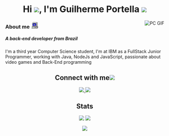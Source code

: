 <h1 align="center">Hi <img src="https://github.com/TheDudeThatCode/TheDudeThatCode/blob/master/Assets/gandalf_parrot.gif" width="29px" style="max-width:100%;">, I'm Guilherme Portella  <img src="https://github.com/TheDudeThatCode/TheDudeThatCode/blob/master/Assets/Mario_Hello_Big.gif" width="24px" style="max-width:100%;"></h1>

<a href="https://github.com/GuilhermePortella/" target="_blank" rel="noopener noreferrer">
 <img align="right" alt="PC GIF" src="https://github.com/TheDudeThatCode/TheDudeThatCode/blob/master/Assets/Developer.gif">
</a>



### About me  <img src="https://github.com/TheDudeThatCode/TheDudeThatCode/blob/master/Assets/PC.gif" width="24px" style="max-width:100%;">
<h5>A back-end developer from Brazil</h5>

I'm a third year Computer Science student, I'm at IBM as a FullStack Junior Programmer, working with Java, NodeJs and JavaScript, passionate about video games and Back-End programming



<h2 align="center">Connect with me<img src="https://github.com/TheDudeThatCode/TheDudeThatCode/blob/master/Assets/wave.gif" height="32px" style="max-width:90%;"></h2>
<p align="center">
 <a href="mailto: guilhermeportella2@gmail.com">
  <img src="https://img.shields.io/badge/-Guilherme Portella-c14438?style=flat-square&logo=Gmail&logoColor=white&link=mailto:guilhermeportella2@gmail.com"/>
 </a>
 <a href="https://www.linkedin.com/in/myprofileguilhermeportella/">
 <img src="https://img.shields.io/badge/-Guilherme Portella-blue?style=flat-square&logo=Linkedin&logoColor=white&link=https://www.linkedin.com/in/guilhermeportella-1997a008/"/>
</a>
</p>

<h2 align="center">
  Stats
</h2>

<p align = "center">
 <img  src = "https://github-readme-stats.vercel.app/api?username=guilhermeportella&show_icons=true&theme=dark" height="210px">
 <img  src = "https://github-readme-stats.vercel.app/api/top-langs/?username=guilhermeportella&theme=dark&line)](https://github.com/guilhermeportella" height="210px"/>
 </p>

<p align = "center">
 <img  src="https://github-readme-streak-stats.herokuapp.com/?user=guilhermeportella&show_icons=true&locale=en&layout=compact&theme=dark" height="210px"/>
 
</p>
